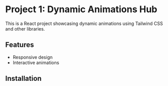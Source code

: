 # Project 1: Dynamic Animations Hub
This is a React project showcasing dynamic animations using Tailwind CSS and other libraries.

## Features
- Responsive design
- Interactive animations

## Installation
```bash

